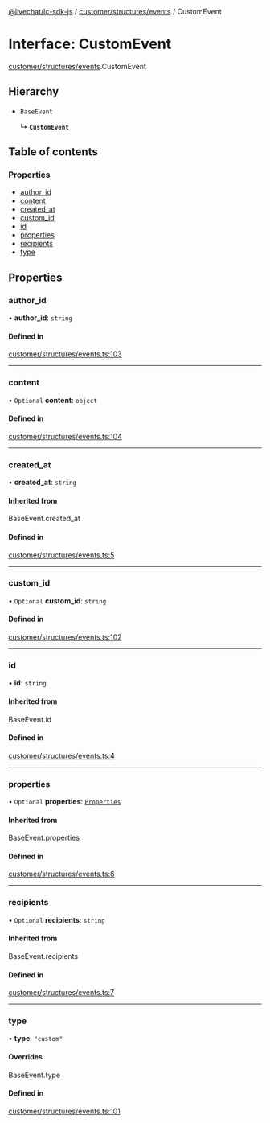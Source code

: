[@livechat/lc-sdk-js](../README.md) / [customer/structures/events](../modules/customer_structures_events.md) / CustomEvent

# Interface: CustomEvent

[customer/structures/events](../modules/customer_structures_events.md).CustomEvent

## Hierarchy

- `BaseEvent`

  ↳ **`CustomEvent`**

## Table of contents

### Properties

- [author\_id](customer_structures_events.CustomEvent.md#author_id)
- [content](customer_structures_events.CustomEvent.md#content)
- [created\_at](customer_structures_events.CustomEvent.md#created_at)
- [custom\_id](customer_structures_events.CustomEvent.md#custom_id)
- [id](customer_structures_events.CustomEvent.md#id)
- [properties](customer_structures_events.CustomEvent.md#properties)
- [recipients](customer_structures_events.CustomEvent.md#recipients)
- [type](customer_structures_events.CustomEvent.md#type)

## Properties

### author\_id

• **author\_id**: `string`

#### Defined in

[customer/structures/events.ts:103](https://github.com/livechat/lc-sdk-js/blob/a63b0a6/src/customer/structures/events.ts#L103)

___

### content

• `Optional` **content**: `object`

#### Defined in

[customer/structures/events.ts:104](https://github.com/livechat/lc-sdk-js/blob/a63b0a6/src/customer/structures/events.ts#L104)

___

### created\_at

• **created\_at**: `string`

#### Inherited from

BaseEvent.created\_at

#### Defined in

[customer/structures/events.ts:5](https://github.com/livechat/lc-sdk-js/blob/a63b0a6/src/customer/structures/events.ts#L5)

___

### custom\_id

• `Optional` **custom\_id**: `string`

#### Defined in

[customer/structures/events.ts:102](https://github.com/livechat/lc-sdk-js/blob/a63b0a6/src/customer/structures/events.ts#L102)

___

### id

• **id**: `string`

#### Inherited from

BaseEvent.id

#### Defined in

[customer/structures/events.ts:4](https://github.com/livechat/lc-sdk-js/blob/a63b0a6/src/customer/structures/events.ts#L4)

___

### properties

• `Optional` **properties**: [`Properties`](customer_structures_structures.Properties.md)

#### Inherited from

BaseEvent.properties

#### Defined in

[customer/structures/events.ts:6](https://github.com/livechat/lc-sdk-js/blob/a63b0a6/src/customer/structures/events.ts#L6)

___

### recipients

• `Optional` **recipients**: `string`

#### Inherited from

BaseEvent.recipients

#### Defined in

[customer/structures/events.ts:7](https://github.com/livechat/lc-sdk-js/blob/a63b0a6/src/customer/structures/events.ts#L7)

___

### type

• **type**: ``"custom"``

#### Overrides

BaseEvent.type

#### Defined in

[customer/structures/events.ts:101](https://github.com/livechat/lc-sdk-js/blob/a63b0a6/src/customer/structures/events.ts#L101)
